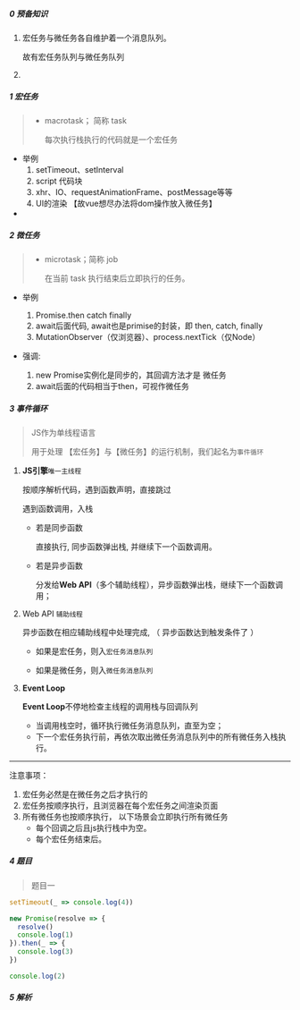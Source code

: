 ##### 0 预备知识

1. 宏任务与微任务各自维护着一个消息队列。

   故有宏任务队列与微任务队列

2. 

##### 1 宏任务

> - macrotask； 简称 task
>
>   每次执行栈执行的代码就是一个宏任务

- 举例
  1. setTimeout、setInterval
  2. script 代码块
  3. xhr、IO、requestAnimationFrame、postMessage等等
  4. UI的渲染 【故vue想尽办法将dom操作放入微任务】
- 

##### 2 微任务

> - microtask；简称 job
>
>   在当前 task 执行结束后立即执行的任务。

- 举例
  1. Promise.then catch finally
  2. await后面代码, await也是primise的封装，即 then, catch, finally
  3. MutationObserver（仅浏览器）、process.nextTick（仅Node）

- 强调:
  1. new Promise实例化是同步的，其回调方法才是 微任务
  2. await后面的代码相当于then，可视作微任务

##### 3 事件循环

> JS作为单线程语言
>
> 用于处理 【宏任务】与【微任务】的运行机制，我们起名为`事件循环`

1. **JS引擎**`唯一主线程`

   按顺序解析代码，遇到函数声明，直接跳过

   遇到函数调用，入栈

   - 若是同步函数

     直接执行, 同步函数弹出栈, 并继续下一个函数调用。

   - 若是异步函数

     分发给**Web API**（多个辅助线程），异步函数弹出栈，继续下一个函数调用；

2. Web API `辅助线程`

   异步函数在相应辅助线程中处理完成, （ 异步函数达到触发条件了 ）

   - 如果是宏任务，则入`宏任务消息队列`

   - 如果是微任务，则入`微任务消息队列`

3. **Event Loop**

   **Event Loop**不停地检查主线程的调用栈与回调队列

   - 当调用栈空时，循环执行微任务消息队列，直至为空；
   - 下一个宏任务执行前，再依次取出微任务消息队列中的所有微任务入栈执行。

---

注意事项：

1. 宏任务必然是在微任务之后才执行的
2. 宏任务按顺序执行，且浏览器在每个宏任务之间渲染页面
3. 所有微任务也按顺序执行， 以下场景会立即执行所有微任务
   - 每个回调之后且js执行栈中为空。
   - 每个宏任务结束后。

##### 4 题目

> 题目一

````js
setTimeout(_ => console.log(4))

new Promise(resolve => {
  resolve()
  console.log(1)
}).then(_ => {
  console.log(3)
})

console.log(2)
````





##### 5 解析

